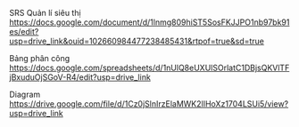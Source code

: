 SRS Quản lí siêu thị
https://docs.google.com/document/d/1lnmg809hiST5SosFKJJPO1nb97bk91es/edit?usp=drive_link&ouid=102660984477238485431&rtpof=true&sd=true

Bảng phân công
https://docs.google.com/spreadsheets/d/1nUlQ8eUXUlSOrlatC1DBjsQKVlTFjBxuduOjSGoV-R4/edit?usp=drive_link

Diagram
https://drive.google.com/file/d/1Cz0jSlnIrzElaMWK2lIHoXz1704LSUi5/view?usp=drive_link
